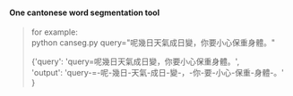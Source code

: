 #### One cantonese word segmentation tool

> for example:   
> python canseg.py query="呢幾日天氣成日變，你要小心保重身體。"    
>      
> {'query': 'query=呢幾日天氣成日變，你要小心保重身體。',    
> 'output': 'query-=-呢-幾日-天氣-成日-變-，-你-要-小心-保重-身體-。'  
> }
